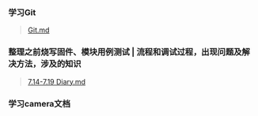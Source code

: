 ### 学习Git
>[Git.md](https://github.com/beixiaoli/linux/blob/main/Git.md)

### 整理之前烧写固件、模块用例测试 | 流程和调试过程，出现问题及解决方法，涉及的知识
>[7.14-7.19 Diary.md](https://github.com/beixiaoli/linux/blob/main/7.14%20-%207.19%20Diary.md)

### 学习camera文档
